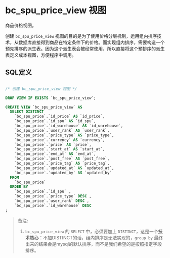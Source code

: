 # bc_spu_price_view 视图

商品价格视图。

创建 `bc_spu_price_view` 视图的目的是为了使用价格分层机制，运用组内排序技术，从数据库直接得到商品在特定条件下的价格。而实现组内排序，需要构造一个预先排序的派生表。因为这个派生表会被经常使用，所以直接将这个预排序的派生表定义成本视图，方便程序中调用。

## SQL定义

```sql

/* 创建 bc_spu_price_view 视图 */

DROP VIEW IF EXISTS `bc_spu_price_view`;

CREATE VIEW `bc_spu_price_view` AS
  SELECT DISTINCT
    `bc_spu_price`.`id_price` AS `id_price`,
    `bc_spu_price`.`id_spu` AS `id_spu`,
    `bc_spu_price`.`id_warehouse` AS `id_warehouse`,
    `bc_spu_price`.`user_rank` AS `user_rank`,
    `bc_spu_price`.`price_type` AS `price_type`,
    `bc_spu_price`.`currency` AS `currency`,
    `bc_spu_price`.`price` AS `price`,
    `bc_spu_price`.`start_at` AS `start_at`,
    `bc_spu_price`.`end_at` AS `end_at`,
    `bc_spu_price`.`post_free` AS `post_free`,
    `bc_spu_price`.`price_tag` AS `price_tag`,
    `bc_spu_price`.`updated_at` AS `updated_at`,
    `bc_spu_price`.`updated_by` AS `updated_by`
  FROM
    `bc_spu_price`
  ORDER BY
    `bc_spu_price`.`id_spu` ,
    `bc_spu_price`.`price_type` DESC ,
    `bc_spu_price`.`user_rank` DESC ,
    `bc_spu_price`.`id_warehouse` DESC
;
```

> 备注:
> 1. `bc_spu_price_view` 的 `SELECT` 中，必须要加上 `DISTINCT`，这是一个**技术核心**：不加DISTINCT的话，组内排序是无法实现的，`group by` 最终出来的结果会是mysql的默认排序，而不是我们希望的是按照指定字段排序。
